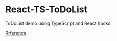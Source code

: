 # React-TS-ToDoList

ToDoList demo using TypeScript and React hooks.

[Rrference](https://www.bilibili.com/video/BV1ev41147DQ?spm_id_from=333.337.search-card.all.click)